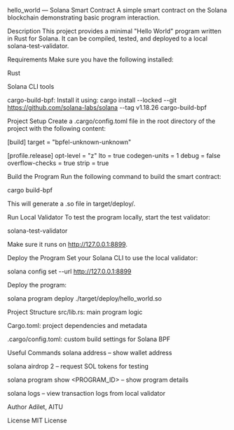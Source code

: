 hello_world — Solana Smart Contract
A simple smart contract on the Solana blockchain demonstrating basic program interaction.

Description
This project provides a minimal "Hello World" program written in Rust for Solana. It can be compiled, tested, and deployed to a local solana-test-validator.

Requirements
Make sure you have the following installed:

Rust

Solana CLI tools

cargo-build-bpf: Install it using: cargo install --locked --git https://github.com/solana-labs/solana --tag v1.18.26 cargo-build-bpf

Project Setup
Create a .cargo/config.toml file in the root directory of the project with the following content:

[build]
target = "bpfel-unknown-unknown"

[profile.release]
opt-level = "z"
lto = true
codegen-units = 1
debug = false
overflow-checks = true
strip = true

Build the Program
Run the following command to build the smart contract:

cargo build-bpf

This will generate a .so file in target/deploy/.

Run Local Validator
To test the program locally, start the test validator:

solana-test-validator

Make sure it runs on http://127.0.0.1:8899.

Deploy the Program
Set your Solana CLI to use the local validator:

solana config set --url http://127.0.0.1:8899

Deploy the program:

solana program deploy ./target/deploy/hello_world.so

Project Structure
src/lib.rs: main program logic

Cargo.toml: project dependencies and metadata

.cargo/config.toml: custom build settings for Solana BPF

Useful Commands
solana address – show wallet address

solana airdrop 2 – request SOL tokens for testing

solana program show <PROGRAM_ID> – show program details

solana logs – view transaction logs from local validator

Author
Adilet, AITU

License
MIT License

